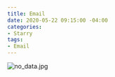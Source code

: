 ```yaml
---
title: Email
date: 2020-05-22 09:15:00 -04:00
categories:
- Starry
tags:
- Email
---
```


![no_data.jpg](/uploads/no_data.jpg)